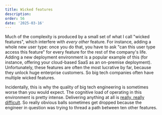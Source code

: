 ```yaml
---
title: Wicked features
description: 
order: 56
date: '2025-03-16'
---
```


Much of the complexity is produced by a small set of what I call "wicked features", which interfere with _every other_ feature. For instance, adding a whole new user type: once you do that, you have to ask "can this user type access this feature" for every feature for the rest of the company's life. Adding a new deployment environment is a popular example of this (for instance, offering your cloud-based SaaS as an on-premise deployment). Unfortunately, these features are often the most lucrative by far, because they unlock huge enterprise customers. So big tech companies often have multiple wicked features.

Incidentally, this is why the quality of big tech engineering is sometimes worse than you would expect. The cognitive load of operating in this environment is pretty intense. Delivering anything at all is [really, really difficult](/how-to-ship). So really obvious balls sometimes get dropped because the engineer in question was trying to thread a path between ten other features.